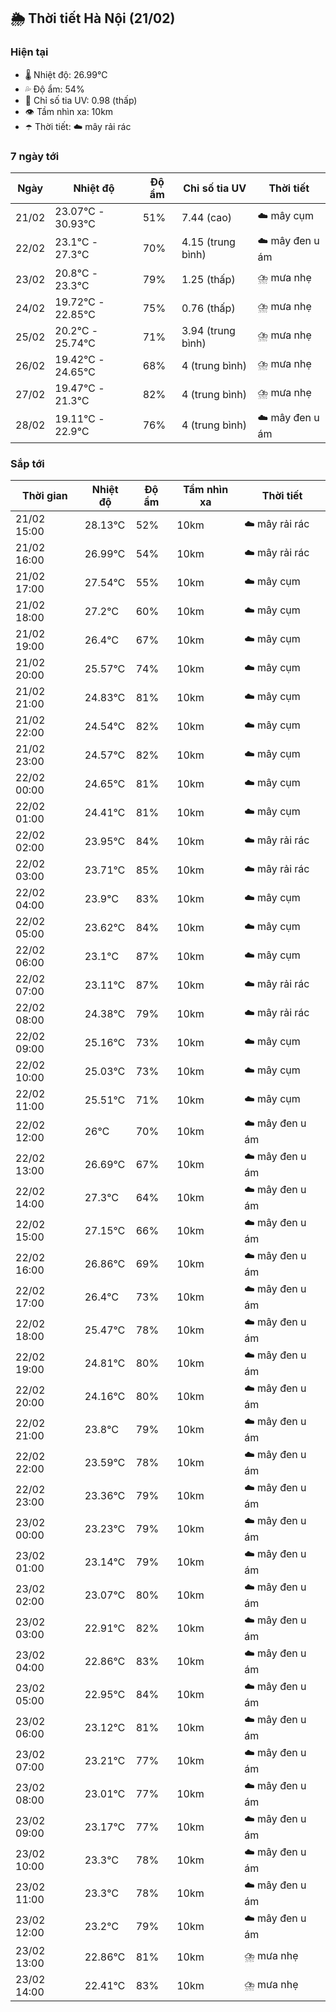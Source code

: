 ## 🌦️ Thời tiết Hà Nội (21/02)

### Hiện tại

- 🌡️ Nhiệt độ: 26.99℃
- 💦 Độ ẩm: 54%
- 🌟 Chỉ số tia UV: 0.98 (thấp)
- 👁️ Tầm nhìn xa: 10km
- ☂️ Thời tiết: ☁️ mây rải rác

### 7 ngày tới

| Ngày | Nhiệt độ | Độ ẩm | Chỉ số tia UV | Thời tiết |
| --- | --- | --- | --- | --- |
| 21/02 | 23.07℃ - 30.93℃ | 51% | 7.44 (cao) | ☁️ mây cụm |
| 22/02 | 23.1℃ - 27.3℃ | 70% | 4.15 (trung bình) | ☁️ mây đen u ám |
| 23/02 | 20.8℃ - 23.3℃ | 79% | 1.25 (thấp) | ⛈️ mưa nhẹ |
| 24/02 | 19.72℃ - 22.85℃ | 75% | 0.76 (thấp) | ⛈️ mưa nhẹ |
| 25/02 | 20.2℃ - 25.74℃ | 71% | 3.94 (trung bình) | ⛈️ mưa nhẹ |
| 26/02 | 19.42℃ - 24.65℃ | 68% | 4 (trung bình) | ⛈️ mưa nhẹ |
| 27/02 | 19.47℃ - 21.3℃ | 82% | 4 (trung bình) | ⛈️ mưa nhẹ |
| 28/02 | 19.11℃ - 22.9℃ | 76% | 4 (trung bình) | ☁️ mây đen u ám |

### Sắp tới

| Thời gian | Nhiệt độ | Độ ẩm | Tầm nhìn xa | Thời tiết |
| --- | --- | --- | --- | --- |
| 21/02 15:00 | 28.13℃ | 52% | 10km | ☁️ mây rải rác |
| 21/02 16:00 | 26.99℃ | 54% | 10km | ☁️ mây rải rác |
| 21/02 17:00 | 27.54℃ | 55% | 10km | ☁️ mây cụm |
| 21/02 18:00 | 27.2℃ | 60% | 10km | ☁️ mây cụm |
| 21/02 19:00 | 26.4℃ | 67% | 10km | ☁️ mây cụm |
| 21/02 20:00 | 25.57℃ | 74% | 10km | ☁️ mây cụm |
| 21/02 21:00 | 24.83℃ | 81% | 10km | ☁️ mây cụm |
| 21/02 22:00 | 24.54℃ | 82% | 10km | ☁️ mây cụm |
| 21/02 23:00 | 24.57℃ | 82% | 10km | ☁️ mây cụm |
| 22/02 00:00 | 24.65℃ | 81% | 10km | ☁️ mây cụm |
| 22/02 01:00 | 24.41℃ | 81% | 10km | ☁️ mây cụm |
| 22/02 02:00 | 23.95℃ | 84% | 10km | ☁️ mây rải rác |
| 22/02 03:00 | 23.71℃ | 85% | 10km | ☁️ mây rải rác |
| 22/02 04:00 | 23.9℃ | 83% | 10km | ☁️ mây cụm |
| 22/02 05:00 | 23.62℃ | 84% | 10km | ☁️ mây cụm |
| 22/02 06:00 | 23.1℃ | 87% | 10km | ☁️ mây cụm |
| 22/02 07:00 | 23.11℃ | 87% | 10km | ☁️ mây rải rác |
| 22/02 08:00 | 24.38℃ | 79% | 10km | ☁️ mây rải rác |
| 22/02 09:00 | 25.16℃ | 73% | 10km | ☁️ mây cụm |
| 22/02 10:00 | 25.03℃ | 73% | 10km | ☁️ mây cụm |
| 22/02 11:00 | 25.51℃ | 71% | 10km | ☁️ mây cụm |
| 22/02 12:00 | 26℃ | 70% | 10km | ☁️ mây đen u ám |
| 22/02 13:00 | 26.69℃ | 67% | 10km | ☁️ mây đen u ám |
| 22/02 14:00 | 27.3℃ | 64% | 10km | ☁️ mây đen u ám |
| 22/02 15:00 | 27.15℃ | 66% | 10km | ☁️ mây đen u ám |
| 22/02 16:00 | 26.86℃ | 69% | 10km | ☁️ mây đen u ám |
| 22/02 17:00 | 26.4℃ | 73% | 10km | ☁️ mây đen u ám |
| 22/02 18:00 | 25.47℃ | 78% | 10km | ☁️ mây đen u ám |
| 22/02 19:00 | 24.81℃ | 80% | 10km | ☁️ mây đen u ám |
| 22/02 20:00 | 24.16℃ | 80% | 10km | ☁️ mây đen u ám |
| 22/02 21:00 | 23.8℃ | 79% | 10km | ☁️ mây đen u ám |
| 22/02 22:00 | 23.59℃ | 78% | 10km | ☁️ mây đen u ám |
| 22/02 23:00 | 23.36℃ | 79% | 10km | ☁️ mây đen u ám |
| 23/02 00:00 | 23.23℃ | 79% | 10km | ☁️ mây đen u ám |
| 23/02 01:00 | 23.14℃ | 79% | 10km | ☁️ mây đen u ám |
| 23/02 02:00 | 23.07℃ | 80% | 10km | ☁️ mây đen u ám |
| 23/02 03:00 | 22.91℃ | 82% | 10km | ☁️ mây đen u ám |
| 23/02 04:00 | 22.86℃ | 83% | 10km | ☁️ mây đen u ám |
| 23/02 05:00 | 22.95℃ | 84% | 10km | ☁️ mây đen u ám |
| 23/02 06:00 | 23.12℃ | 81% | 10km | ☁️ mây đen u ám |
| 23/02 07:00 | 23.21℃ | 77% | 10km | ☁️ mây đen u ám |
| 23/02 08:00 | 23.01℃ | 77% | 10km | ☁️ mây đen u ám |
| 23/02 09:00 | 23.17℃ | 77% | 10km | ☁️ mây đen u ám |
| 23/02 10:00 | 23.3℃ | 78% | 10km | ☁️ mây đen u ám |
| 23/02 11:00 | 23.3℃ | 78% | 10km | ☁️ mây đen u ám |
| 23/02 12:00 | 23.2℃ | 79% | 10km | ☁️ mây đen u ám |
| 23/02 13:00 | 22.86℃ | 81% | 10km | ⛈️ mưa nhẹ |
| 23/02 14:00 | 22.41℃ | 83% | 10km | ⛈️ mưa nhẹ |
